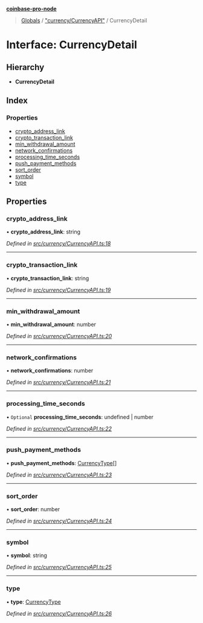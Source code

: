 **[coinbase-pro-node](../README.md)**

> [Globals](../globals.md) / ["currency/CurrencyAPI"](../modules/_currency_currencyapi_.md) / CurrencyDetail

# Interface: CurrencyDetail

## Hierarchy

- **CurrencyDetail**

## Index

### Properties

- [crypto_address_link](_currency_currencyapi_.currencydetail.md#crypto_address_link)
- [crypto_transaction_link](_currency_currencyapi_.currencydetail.md#crypto_transaction_link)
- [min_withdrawal_amount](_currency_currencyapi_.currencydetail.md#min_withdrawal_amount)
- [network_confirmations](_currency_currencyapi_.currencydetail.md#network_confirmations)
- [processing_time_seconds](_currency_currencyapi_.currencydetail.md#processing_time_seconds)
- [push_payment_methods](_currency_currencyapi_.currencydetail.md#push_payment_methods)
- [sort_order](_currency_currencyapi_.currencydetail.md#sort_order)
- [symbol](_currency_currencyapi_.currencydetail.md#symbol)
- [type](_currency_currencyapi_.currencydetail.md#type)

## Properties

### crypto_address_link

• **crypto_address_link**: string

_Defined in [src/currency/CurrencyAPI.ts:18](https://github.com/bennycode/coinbase-pro-node/blob/06bdaca/src/currency/CurrencyAPI.ts#L18)_

---

### crypto_transaction_link

• **crypto_transaction_link**: string

_Defined in [src/currency/CurrencyAPI.ts:19](https://github.com/bennycode/coinbase-pro-node/blob/06bdaca/src/currency/CurrencyAPI.ts#L19)_

---

### min_withdrawal_amount

• **min_withdrawal_amount**: number

_Defined in [src/currency/CurrencyAPI.ts:20](https://github.com/bennycode/coinbase-pro-node/blob/06bdaca/src/currency/CurrencyAPI.ts#L20)_

---

### network_confirmations

• **network_confirmations**: number

_Defined in [src/currency/CurrencyAPI.ts:21](https://github.com/bennycode/coinbase-pro-node/blob/06bdaca/src/currency/CurrencyAPI.ts#L21)_

---

### processing_time_seconds

• `Optional` **processing_time_seconds**: undefined \| number

_Defined in [src/currency/CurrencyAPI.ts:22](https://github.com/bennycode/coinbase-pro-node/blob/06bdaca/src/currency/CurrencyAPI.ts#L22)_

---

### push_payment_methods

• **push_payment_methods**: [CurrencyType](../enums/_currency_currencyapi_.currencytype.md)[]

_Defined in [src/currency/CurrencyAPI.ts:23](https://github.com/bennycode/coinbase-pro-node/blob/06bdaca/src/currency/CurrencyAPI.ts#L23)_

---

### sort_order

• **sort_order**: number

_Defined in [src/currency/CurrencyAPI.ts:24](https://github.com/bennycode/coinbase-pro-node/blob/06bdaca/src/currency/CurrencyAPI.ts#L24)_

---

### symbol

• **symbol**: string

_Defined in [src/currency/CurrencyAPI.ts:25](https://github.com/bennycode/coinbase-pro-node/blob/06bdaca/src/currency/CurrencyAPI.ts#L25)_

---

### type

• **type**: [CurrencyType](../enums/_currency_currencyapi_.currencytype.md)

_Defined in [src/currency/CurrencyAPI.ts:26](https://github.com/bennycode/coinbase-pro-node/blob/06bdaca/src/currency/CurrencyAPI.ts#L26)_

